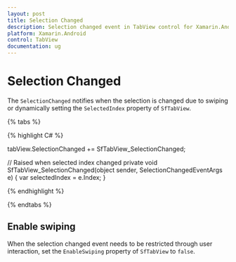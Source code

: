 ```yaml
---
layout: post
title: Selection Changed
description: Selection changed event in TabView control for Xamarin.Android platform
platform: Xamarin.Android
control: TabView
documentation: ug
---
```


# Selection Changed

The `SelectionChanged` notifies when the selection is changed due to swiping or dynamically setting the `SelectedIndex` property of `SfTabView`.

{% tabs %}

{% highlight C# %}

tabView.SelectionChanged += SfTabView_SelectionChanged;

// Raised when selected index changed
private void SfTabView_SelectionChanged(object sender, SelectionChangedEventArgs e)
{
var selectedIndex = e.Index;
}

{% endhighlight %}

{% endtabs %}

## Enable swiping

When the selection changed event needs to be restricted through user interaction, set the `EnableSwiping` property of `SfTabView` to `false`.

